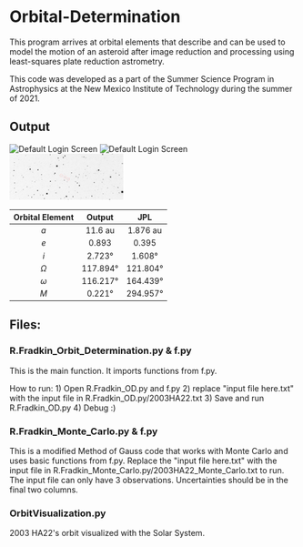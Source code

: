 # Orbital-Determination
This program arrives at orbital elements that describe and can be used to model the motion of an asteroid after image reduction and processing using least-squares plate reduction astrometry. 

This code was developed as a part of the Summer Science Program in Astrophysics at the New Mexico Institute of Technology during the summer of 2021. 

## Output

<img src="/Images/JPL_Orbit.png" alt="Default Login Screen" width="250"/>  <img src="/Images/Observational_Orbit.png" alt="Default Login Screen" width="250"/> 
<img src="/Images/2003_HA22_SLM.jpg" alt="Default Login Screen" width="200"/> 

| Orbital Element        |   Output           |  JPL    |
|:-------------:|:-------------:|:--------:|
| *a*  | 11.6 au | 1.876 au|
| *e*     | 0.893      |   0.395 |
| *i* | 2.723°       |  1.608°|
| *&Omega;* | 117.894°  |  121.804°|
| *&omega;* | 116.217°   |  164.439°|
| *M* | 0.221° |  294.957°|

## Files:

### R.Fradkin_Orbit_Determination.py  &  f.py

This is the main function. It imports functions from f.py. 

How to run:
	1) Open R.Fradkin_OD.py and f.py
	2) replace "input file here.txt" with the input file in R.Fradkin_OD.py/2003HA22.txt
	3) Save and run R.Fradkin_OD.py
	4) Debug :)

### R.Fradkin_Monte_Carlo.py  &  f.py

This is a modified Method of Gauss code that works with Monte Carlo and uses basic functions from f.py.
Replace the "input file here.txt" with the input file in R.Fradkin_Monte_Carlo.py/2003HA22_Monte_Carlo.txt to run. The input file can only have 3 observations. Uncertainties should be in the final two columns. 

### OrbitVisualization.py

2003 HA22's orbit visualized with the Solar System.

